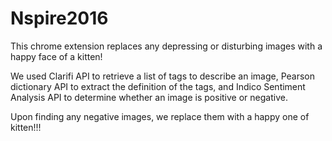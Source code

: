 # Nspire2016

This chrome extension replaces any depressing or disturbing images with a happy face of a kitten!

We used Clarifi API to retrieve a list of tags to describe an image, Pearson dictionary API to extract the definition of the tags, and Indico Sentiment Analysis API to determine whether an image is positive or negative.

Upon finding any negative images, we replace them with a happy one of kitten!!!

